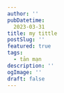 ```yaml
---
author: ''
pubDatetime:
  2023-03-31
title: my tittle
postSlug: ''
featured: true
tags:
  - tản mạn
description: ''
ogImage: ''
draft: false
---
```


